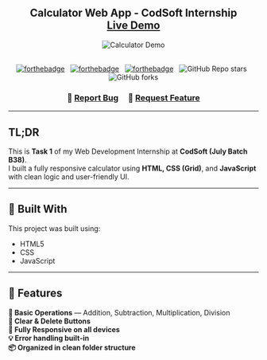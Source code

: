 <h2 align="center">
  Calculator Web App - CodSoft Internship<br/>
  <a href="https://your-live-demo-link.vercel.app" target="_blank">Live Demo</a>
</h2>

<div align="center">
  <img alt="Calculator Demo" src="./Calculator/image/calci.png" />
</div>

<br/>

<center>

[![forthebadge](https://forthebadge.com/images/badges/built-with-love.svg)](https://forthebadge.com) &nbsp;
[![forthebadge](https://forthebadge.com/images/badges/made-with-javascript.svg)](https://forthebadge.com) &nbsp;
[![forthebadge](https://forthebadge.com/images/badges/open-source.svg)](https://forthebadge.com) &nbsp;
![GitHub Repo stars](https://img.shields.io/github/stars/beastdrgo/CODSOFT?color=orange&logo=github&style=for-the-badge) &nbsp;
![GitHub forks](https://img.shields.io/github/forks/beastdrgo/CODSOFT?color=orange&logo=github&style=for-the-badge)

</center>

<h3 align="center">
    🔹
    <a href="https://github.com/beastdrgo/CODSOFT/issues">Report Bug</a> &nbsp; &nbsp;
    🔹
    <a href="https://github.com/beastdrgo/CODSOFT/issues">Request Feature</a>
</h3>

---

## TL;DR

This is **Task 1** of my Web Development Internship at **CodSoft (July Batch B38)**.  
I built a fully responsive calculator using **HTML, CSS (Grid)**, and **JavaScript** with clean logic and user-friendly UI.

---

## 🚀 Built With

This project was built using:

- HTML5
- CSS
- JavaScript

---

## 🧠 Features

**🔢 Basic Operations** — Addition, Subtraction, Multiplication, Division  
**🎯 Clear & Delete Buttons**  
**📱 Fully Responsive on all devices**  
**💡 Error handling built-in**  
**📦 Organized in clean folder structure**

